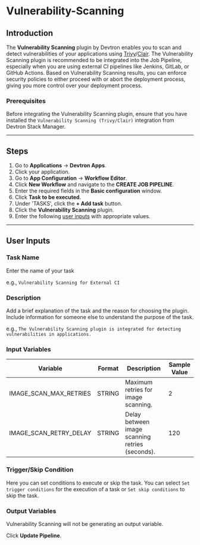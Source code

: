 # Vulnerability-Scanning

## Introduction
The **Vulnerability Scanning** plugin by Devtron enables you to scan and detect vulnerabilities of your applications using [Trivy](../integrations/vulnerability-scanning/trivy.md)/[Clair](../integrations/vulnerability-scanning/clair.md). The Vulnerability Scanning plugin is recommended to be integrated into the Job Pipeline, especially when you are using external CI pipelines like Jenkins, GitLab, or GitHub Actions. Based on Vulnerability Scanning results, you can enforce security policies to either proceed with or abort the deployment process, giving you more control over your deployment process.

### Prerequisites
Before integrating the Vulnerability Scanning plugin, ensure that you have installed the `Vulnerability Scanning (Trivy/Clair)` integration from Devtron Stack Manager.

---

## Steps
1. Go to **Applications** → **Devtron Apps**.
2. Click your application.
3. Go to **App Configuration** → **Workflow Editor**.
4. Click **New Workflow** and navigate to the **CREATE JOB PIPELINE**.
5. Enter the required fields in the **Basic configuration** window.
6. Click **Task to be executed**.
7. Under 'TASKS', click the **+ Add task** button.
8. Click the **Vulnerability Scanning** plugin.
9. Enter the following [user inputs](#user-inputs) with appropriate values.
---

## User Inputs

### Task Name
Enter the name of your task

e.g., `Vulnerability Scanning for External CI `

### Description
Add a brief explanation of the task and the reason for choosing the plugin. Include information for someone else to understand the purpose of the task.

e.g., `The Vulnerability Scanning plugin is integrated for detecting vulnerabilities in applications.`

### Input Variables

| Variable                 | Format       | Description | Sample Value |
| ------------------------ | ------------ | ----------- | ------------ |
|   IMAGE_SCAN_MAX_RETRIES | STRING       | Maximum retries for image scanning. |  2            |
|   IMAGE_SCAN_RETRY_DELAY | STRING       | Delay between image scanning retries (seconds).     | 120            |

### Trigger/Skip Condition
Here you can set conditions to execute or skip the task. You can select `Set trigger conditions` for the execution of a task or `Set skip conditions` to skip the task.

### Output Variables
Vulnerability Scanning will not be generating an output variable.

Click **Update Pipeline**.



